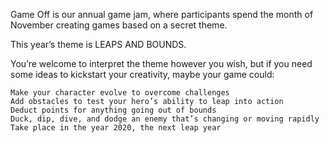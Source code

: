 Game Off is our annual game jam, where participants spend the month of November creating games based on a secret theme. 

This year’s  theme is LEAPS AND BOUNDS.

You’re welcome to interpret the theme however you wish, but if you need some ideas to kickstart your creativity, maybe your game could:

    Make your character evolve to overcome challenges
    Add obstacles to test your hero’s ability to leap into action
    Deduct points for anything going out of bounds
    Duck, dip, dive, and dodge an enemy that’s changing or moving rapidly
    Take place in the year 2020, the next leap year
